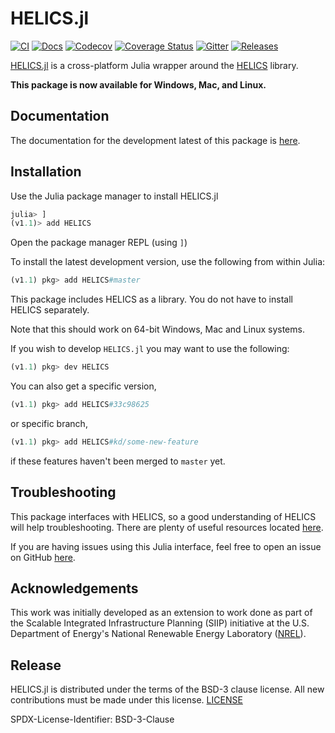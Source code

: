# HELICS.jl

[![CI](https://github.com/GMLC-TDC/HELICS.jl/workflows/CI/badge.svg)](https://github.com/GMLC-TDC/HELICS.jl/actions?query=workflow%3ACI) [![Docs](https://img.shields.io/badge/docs-latest-blue.svg)](https://gmlc-tdc.github.io/HELICS.jl/latest) [![Codecov](https://img.shields.io/codecov/c/github/gmlc-tdc/HELICS.jl.svg)](https://codecov.io/gh/GMLC-TDC/HELICS.jl) [![Coverage Status](https://coveralls.io/repos/github/GMLC-TDC/HELICS.jl/badge.svg?branch=HEAD)](https://coveralls.io/github/GMLC-TDC/HELICS.jl?branch=HEAD) [![Gitter](https://img.shields.io/gitter/room/GMLC-TDC/HELICS.svg)](https://gitter.im/GMLC-TDC/HELICS) [![Releases](https://img.shields.io/github/tag-date/GMLC-TDC/HELICS.jl.svg)](https://github.com/GMLC-TDC/HELICS.jl/releases)

[HELICS.jl](https://github.com/GMLC-TDC/HELICS.jl) is a cross-platform Julia wrapper around the [HELICS](https://github.com/GMLC-TDC/HELICS) library.

**This package is now available for Windows, Mac, and Linux.**

## Documentation

The documentation for the development latest of this package is [here](https://gmlc-tdc.github.io/HELICS.jl/latest/).

## Installation

Use the Julia package manager to install HELICS.jl

```julia
julia> ]
(v1.1)> add HELICS
```

Open the package manager REPL (using `]`)

To install the latest development version, use the following from within Julia:

```julia
(v1.1) pkg> add HELICS#master
```

This package includes HELICS as a library. You do not have to install HELICS
separately.

Note that this should work on 64-bit Windows, Mac and Linux systems.

If you wish to develop `HELICS.jl` you may want to use the following:

```julia
(v1.1) pkg> dev HELICS
```

You can also get a specific version,

```julia
(v1.1) pkg> add HELICS#33c98625
```

or specific branch,


```julia
(v1.1) pkg> add HELICS#kd/some-new-feature
```

if these features haven't been merged to `master` yet.

## Troubleshooting

This package interfaces with HELICS, so a good understanding of HELICS will help troubleshooting.
There are plenty of useful resources located [here](https://helics.readthedocs.io/en/latest/).

If you are having issues using this Julia interface, feel free to open an issue on GitHub [here](https://github.com/GMLC-TDC/HELICS.jl/issues/new).

## Acknowledgements

This work was initially developed as an extension to work done as part of the Scalable Integrated Infrastructure Planning (SIIP) initiative at the U.S. Department of Energy's National Renewable Energy Laboratory ([NREL](https://www.nrel.gov/)).

## Release

HELICS.jl is distributed under the terms of the BSD-3 clause license.
All new contributions must be made under this license. [LICENSE](LICENSE)

SPDX-License-Identifier: BSD-3-Clause
